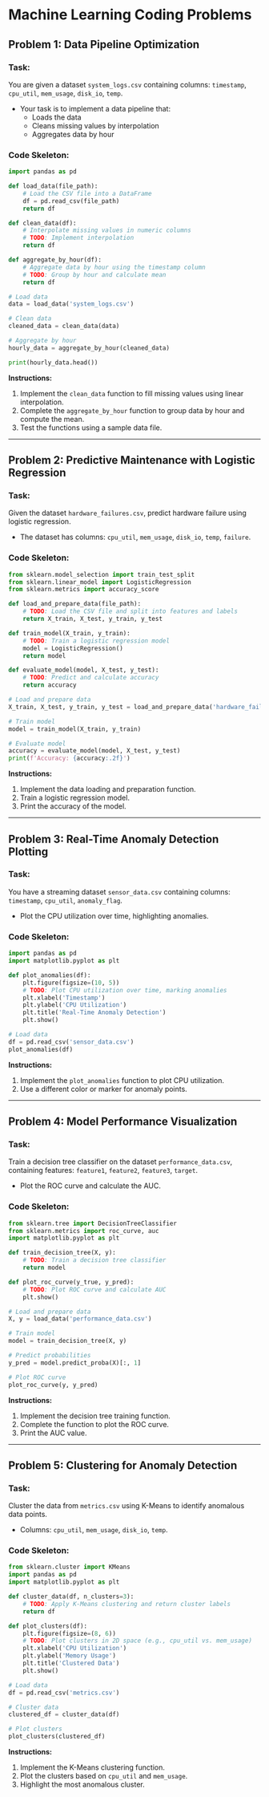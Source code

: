 
# Machine Learning Coding Problems

## Problem 1: Data Pipeline Optimization
### Task:
You are given a dataset `system_logs.csv` containing columns: `timestamp`, `cpu_util`, `mem_usage`, `disk_io`, `temp`. 
- Your task is to implement a data pipeline that:
  - Loads the data
  - Cleans missing values by interpolation
  - Aggregates data by hour

### Code Skeleton:
```python
import pandas as pd

def load_data(file_path):
    # Load the CSV file into a DataFrame
    df = pd.read_csv(file_path)
    return df

def clean_data(df):
    # Interpolate missing values in numeric columns
    # TODO: Implement interpolation
    return df

def aggregate_by_hour(df):
    # Aggregate data by hour using the timestamp column
    # TODO: Group by hour and calculate mean
    return df

# Load data
data = load_data('system_logs.csv')

# Clean data
cleaned_data = clean_data(data)

# Aggregate by hour
hourly_data = aggregate_by_hour(cleaned_data)

print(hourly_data.head())
```
**Instructions:**
1. Implement the `clean_data` function to fill missing values using linear interpolation.
2. Complete the `aggregate_by_hour` function to group data by hour and compute the mean.
3. Test the functions using a sample data file.
---

## Problem 2: Predictive Maintenance with Logistic Regression
### Task:
Given the dataset `hardware_failures.csv`, predict hardware failure using logistic regression. 
- The dataset has columns: `cpu_util`, `mem_usage`, `disk_io`, `temp`, `failure`.

### Code Skeleton:
```python
from sklearn.model_selection import train_test_split
from sklearn.linear_model import LogisticRegression
from sklearn.metrics import accuracy_score

def load_and_prepare_data(file_path):
    # TODO: Load the CSV file and split into features and labels
    return X_train, X_test, y_train, y_test

def train_model(X_train, y_train):
    # TODO: Train a logistic regression model
    model = LogisticRegression()
    return model

def evaluate_model(model, X_test, y_test):
    # TODO: Predict and calculate accuracy
    return accuracy

# Load and prepare data
X_train, X_test, y_train, y_test = load_and_prepare_data('hardware_failures.csv')

# Train model
model = train_model(X_train, y_train)

# Evaluate model
accuracy = evaluate_model(model, X_test, y_test)
print(f'Accuracy: {accuracy:.2f}')
```
**Instructions:**
1. Implement the data loading and preparation function.
2. Train a logistic regression model.
3. Print the accuracy of the model.
---

## Problem 3: Real-Time Anomaly Detection Plotting
### Task:
You have a streaming dataset `sensor_data.csv` containing columns: `timestamp`, `cpu_util`, `anomaly_flag`. 
- Plot the CPU utilization over time, highlighting anomalies.

### Code Skeleton:
```python
import pandas as pd
import matplotlib.pyplot as plt

def plot_anomalies(df):
    plt.figure(figsize=(10, 5))
    # TODO: Plot CPU utilization over time, marking anomalies
    plt.xlabel('Timestamp')
    plt.ylabel('CPU Utilization')
    plt.title('Real-Time Anomaly Detection')
    plt.show()

# Load data
df = pd.read_csv('sensor_data.csv')
plot_anomalies(df)
```
**Instructions:**
1. Implement the `plot_anomalies` function to plot CPU utilization.
2. Use a different color or marker for anomaly points.
---

## Problem 4: Model Performance Visualization
### Task:
Train a decision tree classifier on the dataset `performance_data.csv`, containing features: `feature1`, `feature2`, `feature3`, `target`. 
- Plot the ROC curve and calculate the AUC.

### Code Skeleton:
```python
from sklearn.tree import DecisionTreeClassifier
from sklearn.metrics import roc_curve, auc
import matplotlib.pyplot as plt

def train_decision_tree(X, y):
    # TODO: Train a decision tree classifier
    return model

def plot_roc_curve(y_true, y_pred):
    # TODO: Plot ROC curve and calculate AUC
    plt.show()

# Load and prepare data
X, y = load_data('performance_data.csv')

# Train model
model = train_decision_tree(X, y)

# Predict probabilities
y_pred = model.predict_proba(X)[:, 1]

# Plot ROC curve
plot_roc_curve(y, y_pred)
```
**Instructions:**
1. Implement the decision tree training function.
2. Complete the function to plot the ROC curve.
3. Print the AUC value.
---

## Problem 5: Clustering for Anomaly Detection
### Task:
Cluster the data from `metrics.csv` using K-Means to identify anomalous data points. 
- Columns: `cpu_util`, `mem_usage`, `disk_io`, `temp`.

### Code Skeleton:
```python
from sklearn.cluster import KMeans
import pandas as pd
import matplotlib.pyplot as plt

def cluster_data(df, n_clusters=3):
    # TODO: Apply K-Means clustering and return cluster labels
    return df

def plot_clusters(df):
    plt.figure(figsize=(8, 6))
    # TODO: Plot clusters in 2D space (e.g., cpu_util vs. mem_usage)
    plt.xlabel('CPU Utilization')
    plt.ylabel('Memory Usage')
    plt.title('Clustered Data')
    plt.show()

# Load data
df = pd.read_csv('metrics.csv')

# Cluster data
clustered_df = cluster_data(df)

# Plot clusters
plot_clusters(clustered_df)
```
**Instructions:**
1. Implement the K-Means clustering function.
2. Plot the clusters based on `cpu_util` and `mem_usage`.
3. Highlight the most anomalous cluster.
